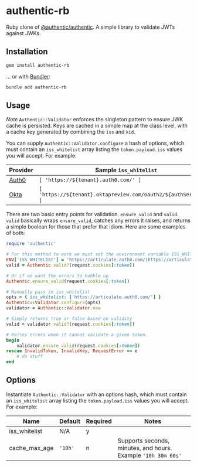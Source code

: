 # authentic-rb

Ruby clone of [@authentic/authentic](https://github.com/articulate/authentic). A simple library to validate JWTs against JWKs.

## Installation

``` bash
gem install authentic-rb
```

... or with [Bundler](https://bundler.io/man/bundle-add.1.html):

```bash
bundle add authentic-rb
```

## Usage

*Note* `Authentic::Validator` enforces the singleton pattern to ensure JWK cache is persisted. Keys are cached in a simple map at the class level, with a cache key generated by combining the `iss` and `kid`.

You can supply `Authentic::Validator.configure` a hash of options, which must contain an `iss_whitelist` array listing the `token.payload.iss` values you will accept. For example:

| Provider | Sample `iss_whitelist` |
| -------- | ------------------- |
| [Auth0](https://auth0.com/) | `[ 'https://${tenant}.auth0.com/' ]` |
| [Okta](https://www.okta.com/) | `[ 'https://${tenant}.oktapreview.com/oauth2/${authServerId}' ]` |

There are two basic entry points for validation. `ensure_valid` and `valid`. `valid` basically wraps `ensure_valid`, catches any errors it raises, and returns a simple boolean for those that prefer that idiom. Here are some examples of both:

```ruby
require 'authentic'

# For this method to work we must set the environment variable ISS_WHITELIST as a pipe delimited string
ENV['ISS_WHITELIST'] = 'https://articulate.auth0.com/|https://articulate.oktapreview.com/oauth2/default'
valid = Authentic.valid?(request.cookies[:token])

# Or if we want the errors to bubble up
Authentic.ensure_valid(request.cookies[:token])

# Manually pass in iss_whitelist
opts = { iss_whitelist: ['https://articulate.auth0.com/'] }
Authentic::Validator.configure(opts)
validator = Authentic::Validator.new

# Simply returns true or false based on validity
valid = validator.valid?(request.cookies[:token])

# Raises errors when it cannot validate a given token.
begin
    validator.ensure_valid(request.cookies[:token])
rescue InvalidToken, InvalidKey, RequestError => e
    # do stuff
end
```

## Options

Instantiate `Authentic::Validator` with an options hash, which must contain an `iss_whitelist` array listing the `token.payload.iss` values you will accept. For example:

| Name            | Default | Required | Notes                                                        |
| --------------- | ------- | -------- | -------------------------------------------------------------|
| iss_whitelist   | N/A     | y        |                                                              |
| cache_max_age   | `'10h'` | n        | Supports seconds, minutes, and hours. Example `'10h 30m 60s'`|
